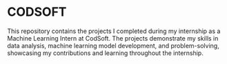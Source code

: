 # CODSOFT
This repository contains the projects I completed during my internship as a Machine Learning Intern at CodSoft. The projects demonstrate my skills in data analysis, machine learning model development, and problem-solving, showcasing my contributions and learning throughout the internship.
